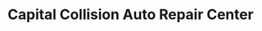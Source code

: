 ---
title: "Capital Collision Auto Repair Center"
url: /austin/capital-collision-auto-repair-center/
shop: Autowerkstatt
---